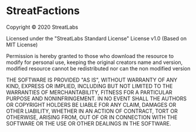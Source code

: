 # StreatFactions

Copyright © 2020 StreatLabs 


Licensed under the "StreatLabs Standard License" License v1.0 (Based on MIT License)

Permission is hereby granted to those who download the resource to modify for personal use, keeping the original creators name and version, modified resource cannot be redistributed nor can the non modified version

THE SOFTWARE IS PROVIDED "AS IS", WITHOUT WARRANTY OF ANY KIND, EXPRESS OR IMPLIED, INCLUDING BUT NOT LIMITED TO THE WARRANTIES OF MERCHANTABILITY, FITNESS FOR A PARTICULAR PURPOSE AND NONINFRINGEMENT. IN NO EVENT SHALL THE AUTHORS OR COPYRIGHT HOLDERS BE LIABLE FOR ANY CLAIM, DAMAGES OR OTHER LIABILITY, WHETHER IN AN ACTION OF CONTRACT, TORT OR OTHERWISE, ARISING FROM, OUT OF OR IN CONNECTION WITH THE SOFTWARE OR THE USE OR OTHER DEALINGS IN THE SOFTWARE.

